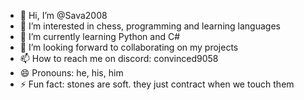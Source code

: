 - 👋 Hi, I’m @Sava2008
- 👀 I’m interested in chess, programming and learning languages
- 🌱 I’m currently learning Python and C#
- 💞️ I’m looking forward to collaborating on my projects
- 📫 How to reach me on discord: convinced9058
- 😄 Pronouns: he, his, him
- ⚡ Fun fact: stones are soft. they just contract when we touch them

<!---
Sava2008/Sava2008 is a ✨ special ✨ repository because its `README.md` (this file) appears on your GitHub profile.
You can click the Preview link to take a look at your changes.
--->
